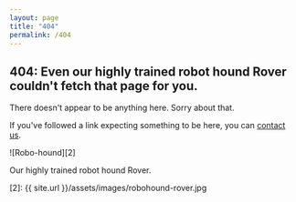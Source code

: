 ```yaml
---
layout: page
title: "404"
permalink: /404
---
```

## 404: Even our highly trained robot hound Rover couldn't fetch that page for you.

There doesn't appear to be anything here. Sorry about that.

If you've followed a link expecting something to be here, you can [contact us][1].

![Robo-hound][2]
<figcaption class="caption">Our highly trained robot hound Rover.</figcaption>

[1]: https://github.com/mehmandarov/mehmandarov.github.io/issues
[2]: {{ site.url }}/assets/images/robohound-rover.jpg